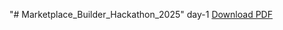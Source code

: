 "# Marketplace_Builder_Hackathon_2025" 
day-1
[Download PDF](https://github.com/HumaizaNaz/Marketplace_Builder_Hackathon_2025/blob/main/Day%202/Marketplace%20Technical%20Foundation%20-%20General%20E-Commerce%20Website.pdf)
